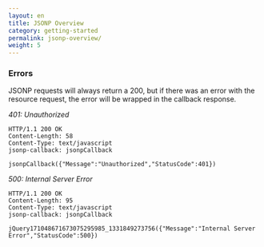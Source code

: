 ```yaml
---
layout: en
title: JSONP Overview
category: getting-started
permalink: jsonp-overview/
weight: 5
---
```


### Errors

JSONP requests will always return a 200, but if there was an error with the resource request, the error will be wrapped in the callback response.

*401: Unauthorized*

    HTTP/1.1 200 OK
    Content-Length: 58
    Content-Type: text/javascript
    jsonp-callback: jsonpCallback
    
    jsonpCallback({"Message":"Unauthorized","StatusCode":401})

*500: Internal Server Error*

    HTTP/1.1 200 OK
    Content-Length: 95
    Content-Type: text/javascript
    jsonp-callback: jsonpCallback
    
    jQuery171048671673075295985_1331849273756({"Message":"Internal Server Error","StatusCode":500})
